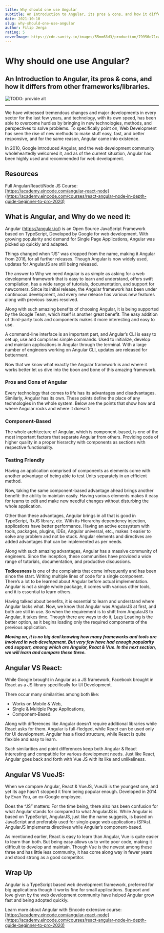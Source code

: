 ```yaml
---
title: Why should one use Angular
subtitle: An Introduction to Angular, its pros & cons, and how it differs from other frameworks/libraries.
date: 2021-10-10
slug: why-should-one-use-angular
author: Filip Jerga
rating: 5
coverImage: https://cdn.sanity.io/images/55mm68d3/production/79956e71c495a65556731eb6cd650ddd3922581b-750x422.jpg?h=600&fm=jpg&q=70
---
```


# Why should one use Angular? 

## An Introduction to Angular, its pros & cons, and how it differs from other frameworks/libraries.

![TODO: provide alt](https://cdn.sanity.io/images/55mm68d3/production/79956e71c495a65556731eb6cd650ddd3922581b-750x422.jpg?h=600&fm=jpg&q=70)

* * *

We have witnessed tremendous changes and major developments in every sector for the last few years, and technology, with its own speed, has been able to overcome hurdles by bringing in new technologies, methods, and perspectives to solve problems. To specifically point on, Web Development has seen the rise of new methods to make stuff easy, fast, and better responsive, and for the same reason, Angular came into existence.

In 2010, Google introduced Angular, and the web development community wholeheartedly welcomed it, and as of the current situation, Angular has been highly used and recommended for web development.

## Resources

Full Angular/React/Node JS Course: [https://academy.eincode.com/angular-react-node](https://academy.eincode.com/courses/react-angular-node-in-depth-guide-beginner-to-pro-2020)

## **What is Angular, and Why do we need it:**

Angular (https://angular.io/) is an Open Source JavaScript Framework based on TypeScript, Developed by Google for web development. With growing popularity and demand for Single Page Applications, Angular was picked up quickly and adapted.

Things changed when “JS” was dropped from the name, making it Angular from 2016, for all further releases. Though Angular is now widely used, updates for AngularJS are still being released.

The answer to Why we need Angular is as simple as asking for a web development framework that is easy to learn and understand, offers swift compilation, has a wide range of tutorials, documentation, and support for newcomers. Since its initial release, the Angular framework has been under continuous development, and every new release has various new features along with previous issues resolved.

Along with such amazing benefits of choosing Angular, it is being supported by the Google Team, which itself is another great benefit. The easy addition of third-party tools and components makes it more interesting and easy to use.

A command-line interface is an important part, and Angular’s CLI is easy to set up, use and comprises simple commands. Used to initialize, develop and maintain applications in Angular through the terminal. With a large number of engineers working on Angular CLI, updates are released for betterment.

Now that we know what exactly the Angular framework is and where it works better let us dive into the boon and bone of this amazing framework.

### **Pros and Cons of Angular**

Every technology that comes to life has its advantages and disadvantages. Similarly, Angular has its own. These points define the place of any technologies in the whole system. Below are the points that show how and where Angular rocks and where it doesn’t:

### **Component-Based**

The whole architecture of Angular, which is component-based, is one of the most important factors that separate Angular from others. Providing code of higher quality in a proper hierarchy with components as sections with respective functionality.

### **Testing Friendly**

Having an application comprised of components as elements come with another advantage of being able to test Units separately in an efficient method.

Now, taking the same component-based advantage ahead brings another benefit: the ability to maintain easily. Having various elements makes it easy for teams to edit and make new needful changes without disturbing the whole application.

Other than these advantages, Angular brings in all that is good in TypeScript, RxJS library, etc. With its Hierarchy dependency injection, applications have better performance. Having an active ecosystem with tools, packages, plugins, IDEs, Angular universal, etc., makes it easier to solve any problem and not be stuck. Angular elements and directives are added advantages that can be implemented as per needs.

Along with such amazing advantages, Angular has a massive community of engineers. Since the inception, these communities have provided a wide range of tutorials, documentation, and productive discussions.

**Tediousness** is one of the complaints that come infrequently and has been since the start. Writing multiple lines of code for a single component. There’s a lot to be learned about Angular before actual implementation. Angular is not a single whole package, it comes with various other tools, and it is essential to learn others.

Having talked about benefits, it is essential to learn and understand where Angular lacks what. Now, we know that Angular was AngularJS at first, and both are still in use. So when the requirement is to shift from AngularJS to Angular, it takes time. Though there are ways to do it, Lazy Loading is the better option, as it begins loading only the required components of the previous application.

**_Moving on, it is no big deal knowing how many frameworks and tools are involved in web development. But very few have had enough popularity and support, among which are Angular, React & Vue. In the next section, we will learn and compare these three._**

## **Angular VS React:**

While Google brought in Angular as a JS framework, Facebook brought in React as a JS library specifically for UI Development.

There occur many similarities among both like:

*   Works on Mobile & Web,
*   Single & Multiple Page Applications,
*   Component-Based.

Along with differences like Angular doesn’t require additional libraries while React asks for them. Angular is full-fledged, while React can be used only for UI development. Angular has a fixed structure, while React is quite flexible and easy to learn.

Such similarities and point differences keep both Angular & React interesting and compatible for various development needs. Just like React, Angular goes back and forth with Vue JS with its like and unlikeliness.

## **Angular VS VueJS:**

When we compare Angular, React & VueJS, VueJS is the youngest one, and yet its age hasn’t stopped it from being popular enough. Developed in 2014 by Evan You, an ex-Google employee.

Does the “JS” matters: For the time being, there also has been confusion for what Angular stands for compared to what AngularJS is. While Angular is based on TypeScript, AngularJS, just like the name suggests, is based on JavaScript and preferably used for single-page web applications (SPAs). AngularJS implements directives while Angular’s component-based.

As mentioned earlier, React is easy to learn than Angular, Vue is quite easier to learn than both. But being easy allows us to write poor code, making it difficult to develop and maintain. Though Vue is the newest among these three and has little less community, it has come along way in fewer years and stood strong as a good competitor.

## Wrap Up

Angular is a TypeScript based web development framework, preferred for big applications though it works fine for small applications. Support and love given by the web development community have helped Angular grow fast and being adopted quickly.

Learn more about Angular with Eincode extensive course: [https://academy.eincode.com/angular-react-node](https://academy.eincode.com/courses/react-angular-node-in-depth-guide-beginner-to-pro-2020)

